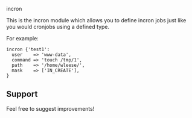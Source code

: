 incron

This is the incron module which allows you to define incron jobs just like you would cronjobs
using a defined type.

For example:

    incron {'test1':
      user    => 'www-data',
      command => 'touch /tmp/1',
      path    => '/home/wleese/',
      mask    => ['IN_CREATE'],
    }

Support
-------

Feel free to suggest improvements!
